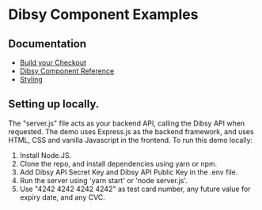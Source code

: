 # Dibsy Component Examples

## Documentation

- [Build your Checkout](https://docs.dibsy.one/payments/build-your-checkout)
- [Dibsy Component Reference](https://docs.dibsy.one/dibsy-components/overview-)
- [Styling](https://docs.dibsy.one/dibsy-components/styling)

## Setting up locally.

The "server.js" file acts as your backend API, calling the Dibsy API when requested. The demo uses Express.js as the backend framework, and uses HTML, CSS and vanilla Javascript in the frontend. To run this demo locally:

1. Install Node.JS.
2. Clone the repo, and install dependencies using yarn or npm.
3. Add Dibsy API Secret Key and Dibsy API Public Key in the .env file.
4. Run the server using 'yarn start' or 'node server.js'.
5. Use "4242 4242 4242 4242" as test card number, any future value for expiry date, and any CVC.
